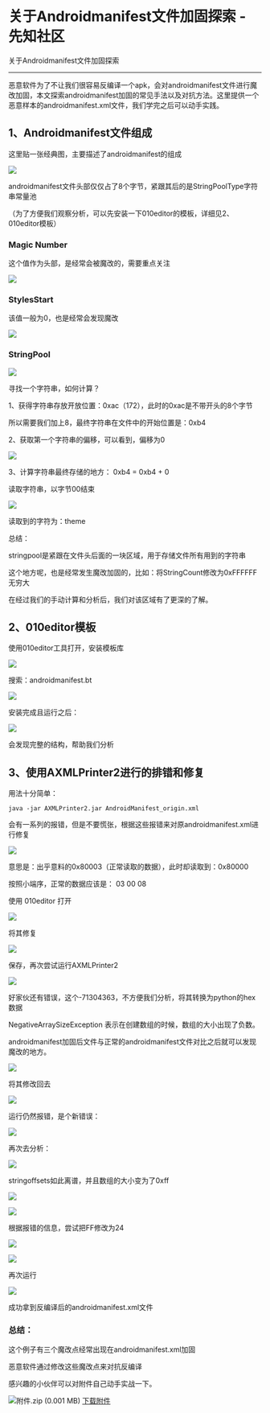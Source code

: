 

# 关于Androidmanifest文件加固探索 - 先知社区

关于Androidmanifest文件加固探索

- - -

恶意软件为了不让我们很容易反编译一个apk，会对androidmanifest文件进行魔改加固，本文探索androidmanifest加固的常见手法以及对抗方法。这里提供一个恶意样本的androidmanifest.xml文件，我们学完之后可以动手实践。

## 1、Androidmanifest文件组成

这里贴一张经典图，主要描述了androidmanifest的组成

[![](assets/1698914705-1ffe1c589cd457c73909ca8f2950afcb.png)](https://xzfile.aliyuncs.com/media/upload/picture/20231101213011-c842581a-78ba-1.png)

androidmanifest文件头部仅仅占了8个字节，紧跟其后的是StringPoolType字符串常量池

（为了方便我们观察分析，可以先安装一下010editor的模板，详细见2、010editor模板）

### Magic Number

这个值作为头部，是经常会被魔改的，需要重点关注

[![](assets/1698914705-04d35150381180faa26a0b7a3ab27439.png)](https://xzfile.aliyuncs.com/media/upload/picture/20231101213036-d7154532-78ba-1.png)

### StylesStart

该值一般为0，也是经常会发现魔改

[![](assets/1698914705-b9c46a0ed189e75c51c839d3acb146b0.png)](https://xzfile.aliyuncs.com/media/upload/picture/20231101213041-da6dff4e-78ba-1.png)

### StringPool

[![](assets/1698914705-c0d59201a6bafb96b5d8a67315d9612d.png)](https://xzfile.aliyuncs.com/media/upload/picture/20231101213051-e05240e6-78ba-1.png)

寻找一个字符串，如何计算？

1、获得字符串存放开放位置：0xac（172），此时的0xac是不带开头的8个字节

所以需要我们加上8，最终字符串在文件中的开始位置是：0xb4

2、获取第一个字符串的偏移，可以看到，偏移为0

[![](assets/1698914705-9d1009bfa94684705d1d9dde02dfa15e.png)](https://xzfile.aliyuncs.com/media/upload/picture/20231101213058-e438731a-78ba-1.png)

3、计算字符串最终存储的地方： 0xb4 = 0xb4 + 0

读取字符串，以字节00结束

[![](assets/1698914705-5300bae1d25a311a3d923fa5f8c9630f.png)](https://xzfile.aliyuncs.com/media/upload/picture/20231101213103-e7047bd4-78ba-1.png)

读取到的字符为：theme

总结：

stringpool是紧跟在文件头后面的一块区域，用于存储文件所有用到的字符串

这个地方呢，也是经常发生魔改加固的，比如：将StringCount修改为0xFFFFFF无穷大

在经过我们的手动计算和分析后，我们对该区域有了更深的了解。

## 2、010editor模板

使用010editor工具打开，安装模板库

[![](assets/1698914705-83777c90fb71acf9b9b0f1dcc4dbbf63.png)](https://xzfile.aliyuncs.com/media/upload/picture/20231101213108-ea6d8018-78ba-1.png)

搜索：androidmanifest.bt

[![](assets/1698914705-211821108a17a4285d4259641af8ef28.png)](https://xzfile.aliyuncs.com/media/upload/picture/20231101213113-ed4f98ac-78ba-1.png)

安装完成且运行之后：

[![](assets/1698914705-217b48be60ef5af40a843ed3bcf2c93f.png)](https://xzfile.aliyuncs.com/media/upload/picture/20231101213118-f0639656-78ba-1.png)

会发现完整的结构，帮助我们分析

## 3、使用**AXMLPrinter2进行的排错和修复**

用法十分简单：

```plain
java -jar AXMLPrinter2.jar AndroidManifest_origin.xml
```

会有一系列的报错，但是不要慌张，根据这些报错来对原androidmanifest.xml进行修复

[![](assets/1698914705-44767bcfa7e55f2967758a0cc1bdc7d3.png)](https://xzfile.aliyuncs.com/media/upload/picture/20231101213125-f4902442-78ba-1.png)

意思是：出乎意料的0x80003（正常读取的数据），此时却读取到：0x80000

按照小端序，正常的数据应该是： 03 00 08

使用 010editor 打开

[![](assets/1698914705-0789edeb920b2b36cab4b5ba0961fc26.png)](https://xzfile.aliyuncs.com/media/upload/picture/20231101213130-f75cf650-78ba-1.png)

将其修复

[![](assets/1698914705-e1d718dcca258c26bfc5f29c3760df5d.png)](https://xzfile.aliyuncs.com/media/upload/picture/20231101213136-fadd0df6-78ba-1.png)

保存，再次尝试运行AXMLPrinter2

[![](assets/1698914705-fe151b1468122928002c58f696a0a965.png)](https://xzfile.aliyuncs.com/media/upload/picture/20231101213141-fdc98c88-78ba-1.png)

好家伙还有错误，这个-71304363，不方便我们分析，将其转换为python的hex数据

NegativeArraySizeException 表示在创建数组的时候，数组的大小出现了负数。

androidmanifest加固后文件与正常的androidmanifest文件对比之后就可以发现魔改的地方。

[![](assets/1698914705-1608cafef7d92ae5433db4b2e48e8cc6.png)](https://xzfile.aliyuncs.com/media/upload/picture/20231101213146-00a69770-78bb-1.png)

将其修改回去

[![](assets/1698914705-c1cba2299ce11c791db63c71c2893d76.png)](https://xzfile.aliyuncs.com/media/upload/picture/20231101213150-0328cdec-78bb-1.png)

运行仍然报错，是个新错误：

[![](assets/1698914705-ba9e5bffe2348f337371bf2cc19586dd.png)](https://xzfile.aliyuncs.com/media/upload/picture/20231101213154-05c5f02a-78bb-1.png)

再次去分析：

[![](assets/1698914705-656aade71a3b1f026d4b50a79af77326.png)](https://xzfile.aliyuncs.com/media/upload/picture/20231101213158-07cbf2d4-78bb-1.png)

stringoffsets如此离谱，并且数组的大小变为了0xff

[![](assets/1698914705-f07d18e57b95d9cf0271c0566cd58662.png)](https://xzfile.aliyuncs.com/media/upload/picture/20231101213203-0b392e8c-78bb-1.png)

[![](assets/1698914705-ed8376762986ca191d270d344da7b648.png)](https://xzfile.aliyuncs.com/media/upload/picture/20231101213207-0d82522c-78bb-1.png)

根据报错的信息，尝试把FF修改为24

[![](assets/1698914705-49ce9d1667b646d4ad61c8b1c59ae85e.png)](https://xzfile.aliyuncs.com/media/upload/picture/20231101213211-0ffcd98c-78bb-1.png)

[![](assets/1698914705-596179cfd6dfbf8919b5349ed792ba47.png)](https://xzfile.aliyuncs.com/media/upload/picture/20231101213216-128c8d32-78bb-1.png)

再次运行

[![](assets/1698914705-997248ff384abc6a1bec6f7845850432.png)](https://xzfile.aliyuncs.com/media/upload/picture/20231101213221-15efaeaa-78bb-1.png)

成功拿到反编译后的androidmanifest.xml文件

### 总结：

这个例子有三个魔改点经常出现在androidmanifest.xml加固

恶意软件通过修改这些魔改点来对抗反编译

感兴趣的小伙伴可以对附件自己动手实战一下。

![](assets/1698914705-c1a690c3008373b105f447e452f0cfec.gif)附件.zip (0.001 MB) [下载附件](https://xzfile.aliyuncs.com/upload/affix/20231101213643-b1f0adfe-78bb-1.zip)
